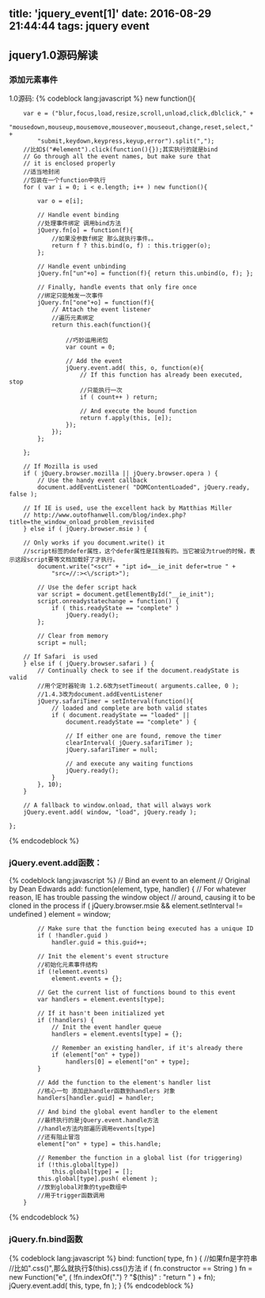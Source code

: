 title: 'jquery_event[1]'
date: 2016-08-29 21:44:44
tags: jquery event
---

##   jquery1.0源码解读

### 添加元素事件

1.0源码:
{% codeblock lang:javascript %}
	new function(){

		var e = ("blur,focus,load,resize,scroll,unload,click,dblclick," +
			"mousedown,mouseup,mousemove,mouseover,mouseout,change,reset,select," + 
			"submit,keydown,keypress,keyup,error").split(",");
		//比如$("#element").click(function(){});其实执行的就是bind
		// Go through all the event names, but make sure that
		// it is enclosed properly
	    //适当地封闭
	    //包装在一个function中执行
		for ( var i = 0; i < e.length; i++ ) new function(){
				
			var o = e[i];
			
			// Handle event binding
			//处理事件绑定 调用bind方法
			jQuery.fn[o] = function(f){
				//如果没参数f绑定 那么就执行事件。。
				return f ? this.bind(o, f) : this.trigger(o);
			};
			
			// Handle event unbinding
			jQuery.fn["un"+o] = function(f){ return this.unbind(o, f); };
			
			// Finally, handle events that only fire once
			//绑定只能触发一次事件
			jQuery.fn["one"+o] = function(f){
				// Attach the event listener
				//遍历元素绑定
				return this.each(function(){

					//巧妙运用闭包
					var count = 0;

					// Add the event
					jQuery.event.add( this, o, function(e){
						// If this function has already been executed, stop
						//只能执行一次
						if ( count++ ) return;
					
						// And execute the bound function
						return f.apply(this, [e]);
					});
				});
			};
				
		};
		
		// If Mozilla is used
		if ( jQuery.browser.mozilla || jQuery.browser.opera ) {
			// Use the handy event callback
			document.addEventListener( "DOMContentLoaded", jQuery.ready, false );
		
		// If IE is used, use the excellent hack by Matthias Miller
		// http://www.outofhanwell.com/blog/index.php?title=the_window_onload_problem_revisited
		} else if ( jQuery.browser.msie ) {

	    // Only works if you document.write() it
	    //script标签的defer属性，这个defer属性是IE独有的。当它被设为true的时候，表示这段script要等文档加载好了才执行。
			document.write("<scr" + "ipt id=__ie_init defer=true " + 
				"src=//:><\/script>");
		
			// Use the defer script hack
			var script = document.getElementById("__ie_init");
			script.onreadystatechange = function() {
				if ( this.readyState == "complete" )
					jQuery.ready();
			};
		
			// Clear from memory
			script = null;
		
		// If Safari  is used
		} else if ( jQuery.browser.safari ) {
			// Continually check to see if the document.readyState is valid
			//用个定时器轮询 1.2.6改为setTimeout( arguments.callee, 0 );
			//1.4.3改为document.addEventListener
			jQuery.safariTimer = setInterval(function(){
				// loaded and complete are both valid states
				if ( document.readyState == "loaded" || 
					document.readyState == "complete" ) {
		
					// If either one are found, remove the timer
					clearInterval( jQuery.safariTimer );
					jQuery.safariTimer = null;
		
					// and execute any waiting functions
					jQuery.ready();
				}
			}, 10);
		} 

		// A fallback to window.onload, that will always work
		jQuery.event.add( window, "load", jQuery.ready );
	
	};
{% endcodeblock %}

### jQuery.event.add函数：
{% codeblock lang:javascript %}
	// Bind an event to an element
		// Original by Dean Edwards
		add: function(element, type, handler) {
			// For whatever reason, IE has trouble passing the window object
			// around, causing it to be cloned in the process
			if ( jQuery.browser.msie && element.setInterval != undefined )
				element = window;
		
			// Make sure that the function being executed has a unique ID
			if ( !handler.guid )
				handler.guid = this.guid++;
				
			// Init the element's event structure
			//初始化元素事件结构
			if (!element.events)
				element.events = {};
			
			// Get the current list of functions bound to this event
			var handlers = element.events[type];
			
			// If it hasn't been initialized yet
			if (!handlers) {
				// Init the event handler queue
				handlers = element.events[type] = {};
				
				// Remember an existing handler, if it's already there
				if (element["on" + type])
					handlers[0] = element["on" + type];
			}

			// Add the function to the element's handler list
			//核心一句 添加此handler函数到handlers 对象
			handlers[handler.guid] = handler;
			
			// And bind the global event handler to the element
			//最终执行的是jQuery.event.handle方法
			//handle方法内部遍历调用events[type]
			//还有阻止冒泡
			element["on" + type] = this.handle;
	
			// Remember the function in a global list (for triggering)
			if (!this.global[type])
				this.global[type] = [];
			this.global[type].push( element );
			//放到global对象的type数组中
			//用于trigger函数调用
		}
{% endcodeblock %}

### jQuery.fn.bind函数
{% codeblock lang:javascript %}
		bind: function( type, fn ) {
			//如果fn是字符串
			//比如".css()",那么就执行$(this).css()方法
			if ( fn.constructor == String )
				fn = new Function("e", ( !fn.indexOf(".") ? "$(this)" : "return " ) + fn);
			jQuery.event.add( this, type, fn );
		}
{% endcodeblock %}